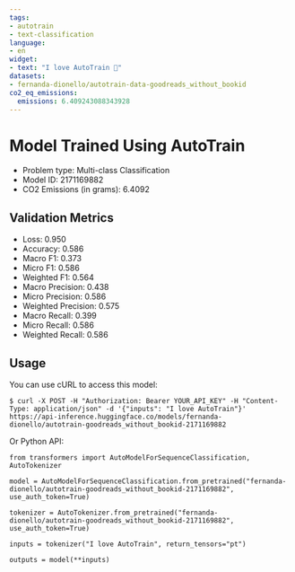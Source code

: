 ```yaml
---
tags:
- autotrain
- text-classification
language:
- en
widget:
- text: "I love AutoTrain 🤗"
datasets:
- fernanda-dionello/autotrain-data-goodreads_without_bookid
co2_eq_emissions:
  emissions: 6.409243088343928
---
```


# Model Trained Using AutoTrain

- Problem type: Multi-class Classification
- Model ID: 2171169882
- CO2 Emissions (in grams): 6.4092

## Validation Metrics

- Loss: 0.950
- Accuracy: 0.586
- Macro F1: 0.373
- Micro F1: 0.586
- Weighted F1: 0.564
- Macro Precision: 0.438
- Micro Precision: 0.586
- Weighted Precision: 0.575
- Macro Recall: 0.399
- Micro Recall: 0.586
- Weighted Recall: 0.586


## Usage

You can use cURL to access this model:

```
$ curl -X POST -H "Authorization: Bearer YOUR_API_KEY" -H "Content-Type: application/json" -d '{"inputs": "I love AutoTrain"}' https://api-inference.huggingface.co/models/fernanda-dionello/autotrain-goodreads_without_bookid-2171169882
```

Or Python API:

```
from transformers import AutoModelForSequenceClassification, AutoTokenizer

model = AutoModelForSequenceClassification.from_pretrained("fernanda-dionello/autotrain-goodreads_without_bookid-2171169882", use_auth_token=True)

tokenizer = AutoTokenizer.from_pretrained("fernanda-dionello/autotrain-goodreads_without_bookid-2171169882", use_auth_token=True)

inputs = tokenizer("I love AutoTrain", return_tensors="pt")

outputs = model(**inputs)
```